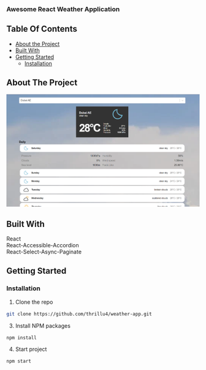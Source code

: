### Awesome React Weather Application

## Table Of Contents

* [About the Project](#about-the-project)
* [Built With](#built-with)
* [Getting Started](#getting-started)
  * [Installation](#installation)

## About The Project

![Screen Shot](./public/complete.png)


## Built With

React<br/>
React-Accessible-Accordion<br/>
React-Select-Async-Paginate<br/>

## Getting Started


### Installation

1. Clone the repo

```sh
git clone https://github.com/thrillu4/weather-app.git
```

3. Install NPM packages

```sh
npm install
```

4. Start project

```sh
npm start
```
